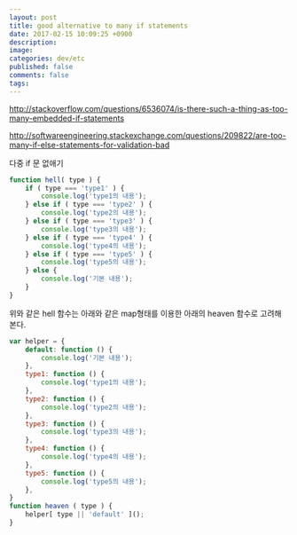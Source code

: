 ```yaml
---
layout: post
title: good alternative to many if statements
date: 2017-02-15 10:09:25 +0900
description: 
image: 
categories: dev/etc
published: false
comments: false
tags:
---
```


http://stackoverflow.com/questions/6536074/is-there-such-a-thing-as-too-many-embedded-if-statements

http://softwareengineering.stackexchange.com/questions/209822/are-too-many-if-else-statements-for-validation-bad

다중 if 문 없애기

```javascript
function hell( type ) {
    if ( type === 'type1' ) {
        console.log('type1의 내용');
    } else if ( type === 'type2' ) {
        console.log('type2의 내용');
    } else if ( type === 'type3' ) {
        console.log('type3의 내용');        
    } else if ( type === 'type4' ) {
        console.log('type4의 내용');
    } else if ( type === 'type5' ) {
        console.log('type5의 내용');
    } else {
        console.log('기본 내용');
    }
}
```

위와 같은 hell 함수는 아래와 같은 map형태를 이용한 아래의 heaven 함수로 고려해본다.

```javascript
var helper = {
    default: function () {
        console.log('기본 내용');
    },
    type1: function () {
        console.log('type1의 내용');
    },
    type2: function () {
        console.log('type2의 내용');
    },
    type3: function () {
        console.log('type3의 내용');
    },
    type4: function () {
        console.log('type4의 내용');
    },
    type5: function () {
        console.log('type5의 내용');
    },
}
function heaven ( type ) {
    helper[ type || 'default' ]();
}
```

